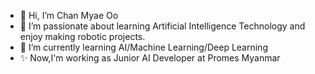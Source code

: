 - 👋 Hi, I’m Chan Myae Oo
- 👀 I’m passionate about learning Artificial Intelligence Technology and enjoy making robotic projects.
- 🌱 I’m currently learning AI/Machine Learning/Deep Learning
- ✨ Now,I'm working as Junior AI Developer at Promes Myanmar


<!---
ChanMyaeO/ChanMyaeO is a ✨ special ✨ repository because its `README.md` (this file) appears on your GitHub profile.
You can click the Preview link to take a look at your changes.
--->
